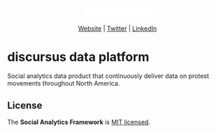 <p align="center">
  <a href="https://www.discursus.io/">
    <img src="resources/images/discursus_logo_white.png" width="150px" alt="discursus.io" />
  </a>
</p>
<p align="center">
    <a href="https://www.discursus.io/">Website</a> |
    <a href="https://twitter.com/discursus_io">Twitter</a> |
    <a href="https://www.linkedin.com/company/discursus-data-platform/">LinkedIn</a>
</p>

# discursus data platform

Social analytics data product that continuously deliver data on protest movements throughout North America.

## License

The __Social Analytics Framework__ is [MIT licensed](./LICENSE.md).
